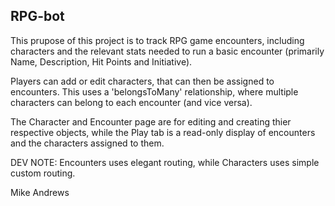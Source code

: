 
## RPG-bot

This prupose of this project is to track RPG game encounters, including characters and the relevant stats needed to run a basic encounter (primarily Name, Description, Hit Points and Initiative).

Players can add or edit characters, that can then be assigned to encounters. This uses a 'belongsToMany' relationship, where multiple characters can belong to each encounter (and vice versa).

The Character and Encounter page are for editing and creating thier respective objects, while the Play tab is a read-only display of encounters and the characters assigned to them.


DEV NOTE: Encounters uses elegant routing, while Characters uses simple custom routing.



Mike Andrews
